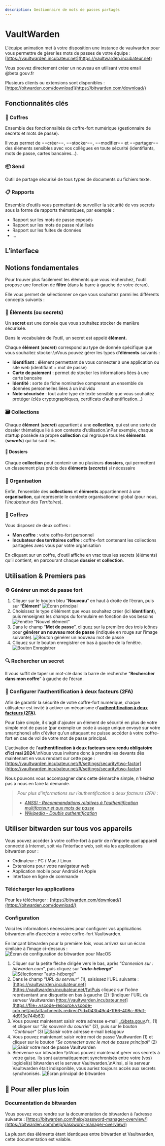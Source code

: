 ```yaml
---
description: Gestionnaire de mots de passes partagés
---
```


# VaultWarden

L'équipe animation met à votre disposition une instance de vaulwarden pour vous permettre de gérer les mots de passes de votre équipe : [https://vaultwarden.incubateur.net](https://vaultwarden.incubateur.net)

Vous pouvez directement créer un nouveau en utilisant votre email @beta.gouv.fr

Plusieurs clients ou extensions sont disponibles : [https://bitwarden.com/download](https://bitwarden.com/download/)

## Fonctionnalités clés <a href="#fonctionnalit-c3-a9s-cl-c3-a9s" id="fonctionnalit-c3-a9s-cl-c3-a9s"></a>

### 🔐 Coffres <a href="#f0-9f-94-90-coffres" id="f0-9f-94-90-coffres"></a>

Ensemble des fonctionnalités de coffre-fort numérique (gestionnaire de secrets et mots de passe).

Il vous permet de ==créer==, ==stocker==, ==modifier== et ==partager== des éléments sensibles avec vos collègues en toute sécurité (identifiants, mots de passe, cartes bancaires…).

### 📦 Send <a href="#f0-9f-93-a6-send" id="f0-9f-93-a6-send"></a>

Outil de partage sécurisé de tous types de documents ou fichiers texte.

### 📋 Rapports <a href="#f0-9f-93-8b-rapports" id="f0-9f-93-8b-rapports"></a>

Ensemble d’outils vous permettant de surveiller la sécurité de vos secrets sous la forme de rapports thématiques, par exemple :

* Rapport sur les mots de passe exposés
* Rapport sur les mots de passe réutilisés
* Rapport sur les fuites de données
* …

## L’interface <a href="#linterface" id="linterface"></a>

## Notions fondamentales <a href="#notions-fondamentales" id="notions-fondamentales"></a>

Pour trouver plus facilement les éléments que vous recherchez, l’outil propose une fonction de **filtre** (dans la barre à gauche de votre écran).

Elle vous permet de sélectionner ce que vous souhaitez parmi les différents concepts suivants :

### 💍 Éléments (ou secrets) <a href="#f0-9f-92-8d-c3-a9l-c3-a9ments-ou-secrets" id="f0-9f-92-8d-c3-a9l-c3-a9ments-ou-secrets"></a>

Un **secret** est une donnée que vous souhaitez stocker de manière sécurisée.

Dans le vocabulaire de l’outil, un secret est appelé **élément.**

Chaque **élément** (_**secret**_) correspond au type de donnée spécifique que vous souhaitez stocker.\nVous pouvez gérer les types d’**éléments** suivants :

* **Identifiant** : élément permettant de vous connecter à une application ou site web (identifiant + mot de passe)
* **Carte de paiement** : permet de stocker les informations liées à une carte bancaire
* **Identité** : sorte de fiche nominative comprenant un ensemble de données personnelles liées à un individu
* **Note sécurisée** : tout autre type de texte sensible que vous souhaitez protéger (clés cryptographiques, certificats d’authentification…)

### 🗃️ Collections <a href="#f0-9f-97-83-ef-b8-8f-collections" id="f0-9f-97-83-ef-b8-8f-collections"></a>

Chaque **élément** (_**secret**_) appartient à une **collection**, qui est une sorte de dossier thématique lié à son contexte d’utilisation.\nPar exemple, chaque startup possède sa propre **collection** qui regroupe tous les **éléments** (_**secrets**_) qui lui sont liés.

#### 📂 Dossiers <a href="#f0-9f-93-82-dossiers" id="f0-9f-93-82-dossiers"></a>

Chaque **collection** peut contenir un ou plusieurs **dossiers**, qui permettent un classement plus précis des **éléments (**_**secrets**_**)** si nécessaire

### 🏢 Organisation <a href="#f0-9f-8f-a2-organisation" id="f0-9f-8f-a2-organisation"></a>

Enfin, l’ensemble des **collections** et **éléments** appartiennent à une **organisation**, qui représente le contexte organisationnel global (pour nous, l’_Incubateur des Territoires_).

### 🔐 Coffres <a href="#f09f9490-coffres-1" id="f09f9490-coffres-1"></a>

Vous disposez de deux coffres :

* **Mon coffre** : votre coffre-fort personnel
* **Incubateur des territoires coffre** : coffre-fort contenant les collections partagées avec vous par votre organisation

En cliquant sur un coffre, d’outil affiche en vrac tous les secrets (éléments) qu’il contient, en parcourant chaque **dossier** et **collection**.

## Utilisation & Premiers pas <a href="#utilisation--premiers-pas" id="utilisation--premiers-pas"></a>

### ⚙️ Générer un mot de passe fort <a href="#e2-9a-99-ef-b8-8f-g-c3-a9n-c3-a9rer-un-mot-de-passe-fort" id="e2-9a-99-ef-b8-8f-g-c3-a9n-c3-a9rer-un-mot-de-passe-fort"></a>

1. Cliquer sur le bouton bleu “**Nouveau**“ en haut à droite de l’écran, puis sur “**Élément**“ ![Écran principal](https://file+.vscode-resource.vscode-cdn.net/api/attachments.redirect?id=3122d3fc-7875-4a19-a113-13da007d6f13)
2. Choisissez le type d’élément que vous souhaitez créer (ici **Identifiant**), puis renseignez les champs du formulaire en fonction de vos besoins ![Fenêtre "Nouvel élément"](https://file+.vscode-resource.vscode-cdn.net/api/attachments.redirect?id=8cc6926d-3128-4141-a979-a74583839fd8)
3. Dans le champ “**Mot de passe**”, cliquez sur la première des trois icônes pour **générer un nouveau mot de passe** (indiquée en rouge sur l’image suivante). ![Bouton générer un nouveau mot de passe](https://file+.vscode-resource.vscode-cdn.net/api/attachments.redirect?id=f5e6e6c6-0dfb-4fff-adf1-9810db80ca79)
4. Cliquez sur le bouton enregistrer en bas à gauche de la fenêtre. ![Bouton Enregistrer](https://file+.vscode-resource.vscode-cdn.net/api/attachments.redirect?id=582db02b-d07c-4099-8539-d126c8ea0d19)

### 🔍 Rechercher un secret <a href="#f0-9f-94-8d-rechercher-un-secret" id="f0-9f-94-8d-rechercher-un-secret"></a>

Il vous suffit de taper un mot-clé dans la barre de recherche “**Rechercher dans mon coffre**” à gauche de l’écran.

### 🪪 Configurer l’authentification à deux facteurs (2FA) <a href="#f0-9f-aa-aa-configurer-lauthentification-c3-a0-deux-facteurs-2fa" id="f0-9f-aa-aa-configurer-lauthentification-c3-a0-deux-facteurs-2fa"></a>

Afin de garantir la sécurité de votre coffre-fort numérique, chaque utilisateur est invité à activer un mécanisme d'[**authentification à deux facteurs (2FA)**](https://fr.wikipedia.org/wiki/Double\_authentification).

Pour faire simple, il s'agit d'ajouter un élément de sécurité en plus de votre simple mot de passe (par exemple un code à usage unique envoyé sur votre smartphone) afin d'éviter qu'un attaquant ne puisse accéder à votre coffre-fort en cas de vol de votre mot de passe principal.

L'activation de l'**authentification à deux facteurs sera rendu obligatoire d'ici mai 2024**.\nNous vous invitons donc à prendre les devants dès maintenant en vous rendant sur cette page : [https://vaultwarden.incubateur.net/#/settings/security/two-factor](https://vaultwarden.incubateur.net/#/settings/security/two-factor)

Nous pouvons vous accompagner dans cette démarche simple, n'hésitez pas à nous en faire la demande.

> _Pour plus d’informations sur l’authentification à deux facteurs (2FA) :_
>
> * [_ANSSI - Recommandations relatives à l'authentification multifacteur et aux mots de passe_](https://cyber.gouv.fr/publications/recommandations-relatives-lauthentification-multifacteur-et-aux-mots-de-passe)
> * [_Wikipedia - Double authentification_](https://fr.wikipedia.org/wiki/Double\_authentification)

## Utiliser bitwarden sur tous vos appareils <a href="#utiliser-bitwarden-sur-tous-vos-appareils" id="utiliser-bitwarden-sur-tous-vos-appareils"></a>

Vous pouvez accéder à votre coffre-fort à partir de n’importe quel appareil connecté à Internet, soit via l’interface web, soit via les applications bitwarden pour :

* Ordinateur : PC / Mac / Linux
* Extensions pour votre navigateur web
* Application mobile pour Android et Apple
* Interface en ligne de commande

### Télécharger les applications <a href="#t-c3-a9l-c3-a9charger-les-applications" id="t-c3-a9l-c3-a9charger-les-applications"></a>

Pour les télécharger : [https://bitwarden.com/download/](https://bitwarden.com/download/)

### Configuration <a href="#configuration" id="configuration"></a>

Voici les informations nécessaires pour configurer vos applications bitwarden afin d’accéder à votre coffre-fort Vaultwarden.

En lançant bitwarden pour la première fois, vous arrivez sur un écran similaire à l’image ci-dessous : ![Écran de configuration de bitwarden pour MacOS](https://file+.vscode-resource.vscode-cdn.net/api/attachments.redirect?id=4f5cb761-edcf-4979-b64d-3b8d12157fe4)

1. Cliquer sur la petite flèche dirigée vers le bas, après “_Connexion sur : bitwarden.com_“, puis cliquez sur “_**auto-hébergé**_“ ![Sélectionner "auto-hébergé"](https://file+.vscode-resource.vscode-cdn.net/api/attachments.redirect?id=0bec2b11-bf1c-471e-8e11-1a186d5e4b4f)
2. Dans le champ “_URL du serveur_“ (1), saisissez l’URL suivante : [https://vaultwarden.incubateur.net](https://vaultwarden.incubateur.net/)\nPuis cliquez sur l’icône représentant une disquette en bas à gauche (2) ![Indiquer l'URL du serveur Vaultwarden https://vaultwarden.incubateur.net](https://file+.vscode-resource.vscode-cdn.net/api/attachments.redirect?id=043b49c4-1f66-408c-89df-4d913e744b63)
3. Vous pouvez maintenant saisir votre adresse e-mail _@beta.gouv.fr_ (1) et cliquer sur “_Se souvenir du courriel_“ (2), puis sur le bouton “_Continuer_“ (3) ![Saisir votre adresse e-mail betagouv](https://file+.vscode-resource.vscode-cdn.net/api/attachments.redirect?id=32518cde-853c-43e7-aa81-a4630e225db1)
4. Vous pouvez maintenant saisir votre mot de passe Vaultwarden (1) et cliquer sur le bouton “_Se connecter avec le mot de passe principal_“ (2) ![Saisir votre mot de passe Vaultwarden](https://file+.vscode-resource.vscode-cdn.net/api/attachments.redirect?id=c1c9be4c-c896-4ac3-8edd-3ce011734445)
5. Bienvenue sur bitwarden !\nVous pouvez maintenant gérer vos secrets à votre guise. Ils sont automatiquement synchronisés entre votre (vos) logiciel(s) bitwarden et le serveur Vaultwarden.\nAinsi, si le serveur Vaultwarden était indisponible, vous auriez toujours accès aux secrets synchronisés. ![Écran principal de bitwarden](https://file+.vscode-resource.vscode-cdn.net/api/attachments.redirect?id=2fb4e7b6-ef28-4f93-b210-29c95e8826c9)

## 🛟 Pour aller plus loin <a href="#f0-9f-9b-9f-pour-aller-plus-loin" id="f0-9f-9b-9f-pour-aller-plus-loin"></a>

### Documentation de bitwarden <a href="#documentation-de-bitwarden" id="documentation-de-bitwarden"></a>

Vous pouvez vous rendre sur la documentation de bitwarden à l’adresse suivante : [https://bitwarden.com/help/password-manager-overview/](https://bitwarden.com/help/password-manager-overview/)

La plupart des éléments étant identiques entre bitwarden et Vaultwarden, cette documentation est valable.

